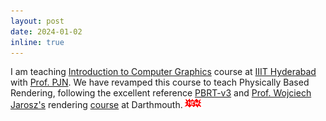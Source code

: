 ```yaml
---
layout: post
date: 2024-01-02
inline: true
---
```


I am teaching <a href="https://github.com/cs7-302-graphics">Introduction to Computer Graphics</a> course at <a href="https://www.iiit.ac.in/">IIIT Hyderabad</a> with <a href="">Prof. PJN</a>. We have revamped this course to teach Physically Based Rendering, following the excellent reference <a href="https://www.pbr-book.org/3ed-2018/contents">PBRT-v3</a> and <a href="https://cs.dartmouth.edu/~wjarosz/">Prof. Wojciech Jarosz's</a> rendering <a href="https://cs87-dartmouth.github.io/Fall2022/">course</a> at Darthmouth.<img src="/assets/img/new.gif"/>